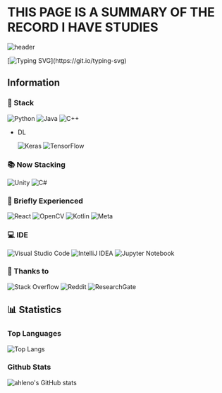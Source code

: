 # THIS PAGE IS A SUMMARY OF THE RECORD I HAVE STUDIES 

![header](https://capsule-render.vercel.app/api?type=venom&color=auto&height=300&section=header&text=I'm%20ahleno%20&fontSize=90)

[![Typing SVG](https://readme-typing-svg.demolab.com?font=Fira+Code&pause=1000&width=435&lines=Developing+my+programming+skills.++;Record+my+growth.)](https://git.io/typing-svg)

## Information

### 📍 Stack
![Python](https://img.shields.io/badge/python-3670A0?style=for-the-badge&logo=python&logoColor=ffdd54) ![Java](https://img.shields.io/badge/java-%23ED8B00.svg?style=for-the-badge&logo=openjdk&logoColor=white) ![C++](https://img.shields.io/badge/c++-%2300599C.svg?style=for-the-badge&logo=c%2B%2B&logoColor=white)

- DL
  
  ![Keras](https://img.shields.io/badge/Keras-%23D00000.svg?style=for-the-badge&logo=Keras&logoColor=white) ![TensorFlow](https://img.shields.io/badge/TensorFlow-%23FF6F00.svg?style=for-the-badge&logo=TensorFlow&logoColor=white)



### 📚  Now Stacking
![Unity](https://img.shields.io/badge/unity-%23000000.svg?style=for-the-badge&logo=unity&logoColor=white) ![C#](https://img.shields.io/badge/c%23-%23239120.svg?style=for-the-badge&logo=csharp&logoColor=white)



### 📕 Briefly Experienced
![React](https://img.shields.io/badge/react-%2320232a.svg?style=for-the-badge&logo=react&logoColor=%2361DAFB) ![OpenCV](https://img.shields.io/badge/opencv-%23white.svg?style=for-the-badge&logo=opencv&logoColor=white) ![Kotlin](https://img.shields.io/badge/kotlin-%237F52FF.svg?style=for-the-badge&logo=kotlin&logoColor=white) ![Meta](https://img.shields.io/badge/Meta-%230467DF.svg?style=for-the-badge&logo=Meta&logoColor=white)

### 💻 IDE
![Visual Studio Code](https://img.shields.io/badge/Visual%20Studio%20Code-0078d7.svg?style=for-the-badge&logo=visual-studio-code&logoColor=white) ![IntelliJ IDEA](https://img.shields.io/badge/IntelliJIDEA-000000.svg?style=for-the-badge&logo=intellij-idea&logoColor=white) ![Jupyter Notebook](https://img.shields.io/badge/jupyter-%23FA0F00.svg?style=for-the-badge&logo=jupyter&logoColor=white)

### 📑 Thanks to 
![Stack Overflow](https://img.shields.io/badge/-Stackoverflow-FE7A16?style=for-the-badge&logo=stack-overflow&logoColor=white) ![Reddit](https://img.shields.io/badge/Reddit-%23FF4500.svg?style=for-the-badge&logo=Reddit&logoColor=white) ![ResearchGate](https://img.shields.io/badge/ResearchGate-00CCBB?style=for-the-badge&logo=ResearchGate&logoColor=white)

## 📊 Statistics

### Top Languages
![Top Langs](https://github-readme-stats.vercel.app/api/top-langs/?username=ahleno&layout=compact)

### Github Stats
![ahleno's GitHub stats](https://github-readme-stats.vercel.app/api?username=ahleno&show_icons=true)
